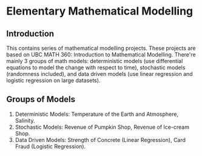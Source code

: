 # Elementary Mathematical Modelling

## Introduction
This contains series of mathematical modelling projects. These projects are based on UBC MATH 360: Introduction to Mathematical Modelling. There're mainly 3 groups of math models: deterministic models (use differential equations to model the change with respect to time), stochastic models (randomness included), and data driven models (use linear regression and logistic regression on large datasets).

## Groups of Models
1. Deterministic Models: Temperature of the Earth and Atmosphere, Salinity.
2. Stochastic Models: Revenue of Pumpkin Shop, Revenue of Ice-cream Shop.
3. Data Driven Models: Strength of Concrete (Linear Regression), Card Fraud (Logistic Regression).
